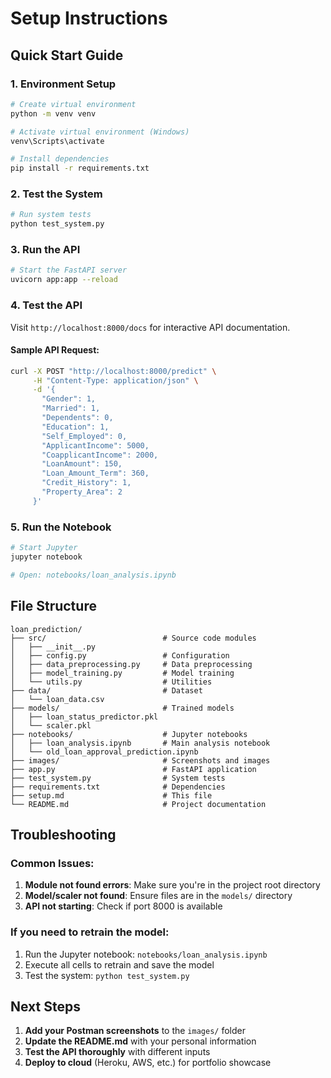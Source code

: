 # Setup Instructions

## Quick Start Guide

### 1. Environment Setup

```bash
# Create virtual environment
python -m venv venv

# Activate virtual environment (Windows)
venv\Scripts\activate

# Install dependencies
pip install -r requirements.txt
```

### 2. Test the System

```bash
# Run system tests
python test_system.py
```

### 3. Run the API

```bash
# Start the FastAPI server
uvicorn app:app --reload
```

### 4. Test the API

Visit `http://localhost:8000/docs` for interactive API documentation.

#### Sample API Request:

```bash
curl -X POST "http://localhost:8000/predict" \
     -H "Content-Type: application/json" \
     -d '{
       "Gender": 1,
       "Married": 1,
       "Dependents": 0,
       "Education": 1,
       "Self_Employed": 0,
       "ApplicantIncome": 5000,
       "CoapplicantIncome": 2000,
       "LoanAmount": 150,
       "Loan_Amount_Term": 360,
       "Credit_History": 1,
       "Property_Area": 2
     }'
```

### 5. Run the Notebook

```bash
# Start Jupyter
jupyter notebook

# Open: notebooks/loan_analysis.ipynb
```

## File Structure

```
loan_prediction/
├── src/                          # Source code modules
│   ├── __init__.py
│   ├── config.py                 # Configuration
│   ├── data_preprocessing.py     # Data preprocessing
│   ├── model_training.py         # Model training
│   └── utils.py                  # Utilities
├── data/                         # Dataset
│   └── loan_data.csv
├── models/                       # Trained models
│   ├── loan_status_predictor.pkl
│   └── scaler.pkl
├── notebooks/                    # Jupyter notebooks
│   ├── loan_analysis.ipynb       # Main analysis notebook
│   └── old_loan_approval_prediction.ipynb
├── images/                       # Screenshots and images
├── app.py                        # FastAPI application
├── test_system.py                # System tests
├── requirements.txt              # Dependencies
├── setup.md                      # This file
└── README.md                     # Project documentation
```

## Troubleshooting

### Common Issues:

1. **Module not found errors**: Make sure you're in the project root directory
2. **Model/scaler not found**: Ensure files are in the `models/` directory
3. **API not starting**: Check if port 8000 is available

### If you need to retrain the model:

1. Run the Jupyter notebook: `notebooks/loan_analysis.ipynb`
2. Execute all cells to retrain and save the model
3. Test the system: `python test_system.py`

## Next Steps

1. **Add your Postman screenshots** to the `images/` folder
2. **Update the README.md** with your personal information
3. **Test the API thoroughly** with different inputs
4. **Deploy to cloud** (Heroku, AWS, etc.) for portfolio showcase
